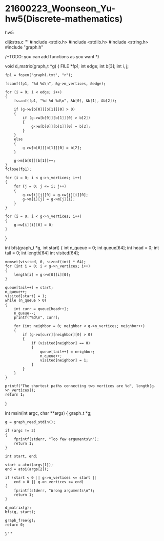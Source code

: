 # 21600223_Woonseon_Yu-hw5(Discrete-mathematics)

hw5

dijkstra.c
'''
#include <stdio.h>
#include <stdlib.h>
#include <string.h>
#include "graph.h"

/*TODO: you can add functions as you want */

void d_matrix(graph_t *g)
{
    FILE *fp1;
    int edge;
    int b[3];
    int i, j;

    fp1 = fopen("graph1.txt", "r");

    fscanf(fp1, "%d %d\n", &g->n_vertices, &edge);

    for (i = 0; i < edge; i++)
    {
        fscanf(fp1, "%d %d %d\n", &b[0], &b[1], &b[2]);

        if (g->w[b[0]][b[1]][0] > 0)
        {
            if (g->w[b[0]][b[1]][0] > b[2])
            {
                g->w[b[0]][b[1]][0] = b[2];
            }
        }
        else
        {
            g->w[b[0]][b[1]][0] = b[2];
        }

        g->m[b[0]][b[1]]++;
    }
    fclose(fp1);

    for (i = 0; i < g->n_vertices; i++)
    {
        for (j = 0; j <= i; j++)
        {
            g->w[i][j][0] = g->w[j][i][0];
            g->m[i][j] = g->m[j][i];
        }
    }

    for (i = 0; i < g->n_vertices; i++)
    {
        g->w[i][i][0] = 0;
    }
}

int bfs(graph_t *g, int start)
{
    int n_queue = 0;
    int queue[64];
    int head = 0;
    int tail = 0;
    int length[64] int visited[64];

    memset(visited, 0, sizeof(int) * 64);
    for (int i = 0; i < g->n_vertices; i++)
    {
        length[i] = g->w[0][i][0];
    }

    queue[tail++] = start;
    n_queue++;
    visited[start] = 1;
    while (n_queue > 0)
    {
        int curr = queue[head++];
        n_queue--;
        printf("%d\n", curr);

        for (int neighbor = 0; neighbor < g->n_vertices; neighbor++)
        {
            if (g->w[curr][neighbor][0] > 0)
            {
                if (visited[neighbor] == 0)
                {
                    queue[tail++] = neighbor;
                    n_queue++;
                    visited[neighbor] = 1;
                }
            }
        }
    }

    printf("The shortest paths connecting two vertices are %d", length[g->n_vertices]);
    return 1;
}

int main(int argc, char **args)
{
    graph_t *g;

    g = graph_read_stdin();

    if (argc != 3)
    {
        fprintf(stderr, "Too few arguments\n");
        return 1;
    }

    int start, end;

    start = atoi(args[1]);
    end = atoi(args[2]);

    if (start < 0 || g->n_vertices <= start ||
        end < 0 || g->n_vertices <= end)
    {
        fprintf(stderr, "Wrong arguments\n");
        return 1;
    }

    d_matrix(g);
    bfs(g, start);

    graph_free(g);
    return 0;
}
'''
